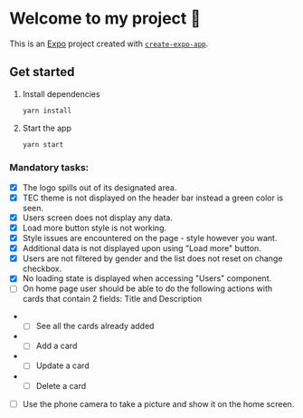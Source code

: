 # Welcome to my project 👋

This is an [Expo](https://expo.dev) project created with [`create-expo-app`](https://www.npmjs.com/package/create-expo-app).

## Get started

1. Install dependencies

   ```bash
   yarn install
   ```

2. Start the app

   ```bash
   yarn start
   ```

### Mandatory tasks:
- [x] The logo spills out of its designated area.
- [x] TEC theme is not displayed on the header bar instead a green color is seen.
- [x] Users screen does not display any data.
- [x] Load more button style is not working.
- [x] Style issues are encountered on the page - style however you want.
- [x] Additional data is not displayed upon using "Load more" button.
- [x] Users are not filtered by gender and the list does not reset on change checkbox.
- [x] No loading state is displayed when accessing "Users" component.
- [ ] On home page user should be able to do the following actions with cards that contain 2 fields: Title and Description
-  - [ ] See all the cards already added
-  - [ ] Add a card
-  - [ ] Update a card
-  - [ ] Delete a card
- [ ] Use the phone camera to take a picture and show it on the home screen.


